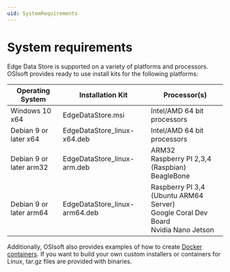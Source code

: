 ```yaml
---
uid: SystemRequirements
---
```


# System requirements

Edge Data Store is supported on a variety of platforms and processors. OSIsoft provides ready to use install kits for the following platforms:

| Operating System | Installation Kit | Processor(s) |
|-------------------|----------------------------------|-------------|
| Windows 10 x64  | EdgeDataStore.msi     | Intel/AMD 64 bit processors |
| Debian 9 or later x64 | EdgeDataStore_linux-x64.deb     | Intel/AMD 64 bit processors |
| Debian 9 or later arm32 | EdgeDataStore_linux-arm.deb  | ARM32<br>Raspberry PI 2,3,4 (Raspbian)<br>BeagleBone |
| Debian 9 or later arm64 | EdgeDataStore_linux-arm64.deb  | Raspberry PI 3,4 (Ubuntu ARM64 Server)<br>Google Coral Dev Board<br>Nvidia Nano Jetson  |

Additionally, OSIsoft also provides examples of how to create [Docker containers](xref:edgeDocker). If you want to build your own custom installers or containers for Linux, tar.gz files are provided with binaries.
